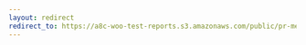 ```yaml
---
layout: redirect
redirect_to: https://a8c-woo-test-reports.s3.amazonaws.com/public/pr-merge/38270/api/index.html
---
```


